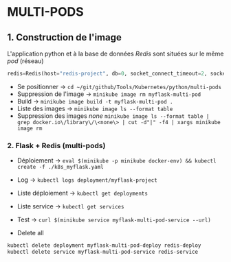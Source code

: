 # MULTI-PODS


## 1. Construction de l'image

L'application python et à la base de données *Redis* sont situées sur le même *pod* (réseau)

```python
redis=Redis(host="redis-project", db=0, socket_connect_timeout=2, socket_timeout=2)
```

- Se positionner -> `cd ~/git/github/Tools/Kubernetes/python/multi-pods`
- Suppression de l'image -> `minikube image rm myflask-multi-pod`
- Build -> `minikube image build -t myflask-multi-pod .`
- Liste des images -> `minikube image ls --format table`
- Suppression des images *none* `minikube image ls --format table | grep docker.io\/library\/\<none\> | cut -d"|" -f4 | xargs minikube image rm`


### 2. Flask + Redis (multi-pods)

- Déploiement -> `eval $(minikube -p minikube docker-env) && kubectl create -f ./k8s_myflask.yaml`
- Log -> `kubectl logs deployment/myflask-project`
- Liste déploiement -> `kubectl get deployments`
- Liste service -> `kubectl get services`
- Test -> `curl $(minikube service myflask-multi-pod-service --url)`


- Delete all

```bash
kubectl delete deployment myflask-multi-pod-deploy redis-deploy
kubectl delete service myflask-multi-pod-service redis-service
```
